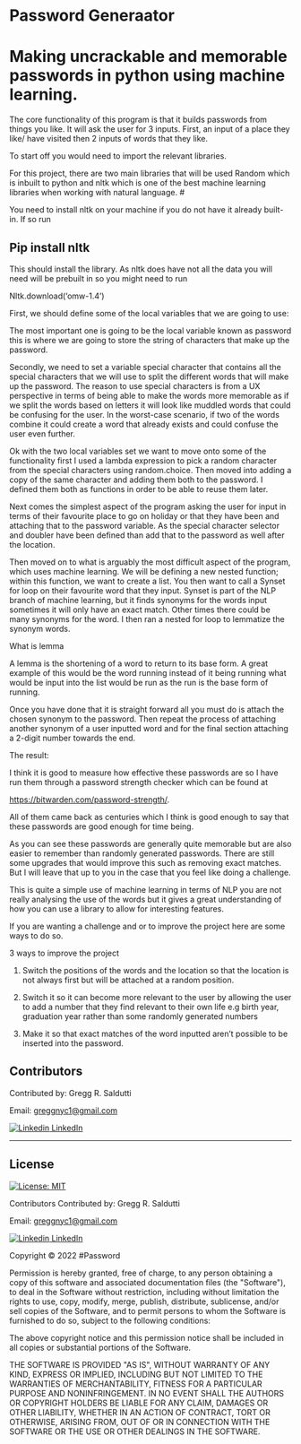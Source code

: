 # Password Generaator

# Making uncrackable and memorable passwords in python using machine learning.

The core functionality of this program is that it builds passwords from things you like. It will ask the user for 3 inputs. First, an input of a place they like/ have visited then 2 inputs of words that they like.

To start off you would need to import the relevant libraries.

For this project, there are two main libraries that will be used
Random which is inbuilt to python and nltk which is one of the best machine learning libraries when working with natural language. #

You need to install nltk on your machine if you do not have it already built-in. If so run

## Pip install nltk

This should install the library. As nltk does have not all the data you will need will be prebuilt in so you might need to run

Nltk.download(‘omw-1.4’)

First, we should define some of the local variables that we are going to use:

The most important one is going to be the local variable known as password this is where we are going to store the string of characters that make up the password.

Secondly, we need to set a variable special character that contains all the special characters that we will use to split the different words that will make up the password. The reason to use special characters is from a UX perspective in terms of being able to make the words more memorable as if we split the words based on letters it will look like muddled words that could be confusing for the user. In the worst-case scenario, if two of the words combine it could create a word that already exists and could confuse the user even further.

Ok with the two local variables set we want to move onto some of the functionality first I used a lambda expression to pick a random character from the special characters using random.choice. Then moved into adding a copy of the same character and adding them both to the password. I defined them both as functions in order to be able to reuse them later.

Next comes the simplest aspect of the program asking the user for input in terms of their favourite place to go on holiday or that they have been and attaching that to the password variable. As the special character selector and doubler have been defined than add that to the password as well after the location.

Then moved on to what is arguably the most difficult aspect of the program, which uses machine learning. We will be defining a new nested function; within this function, we want to create a list. You then want to call a Synset for loop on their favourite word that they input. Synset is part of the NLP branch of machine learning, but it finds synonyms for the words input sometimes it will only have an exact match. Other times there could be many synonyms for the word. I then ran a nested for loop to lemmatize the synonym words.

What is lemma

A lemma is the shortening of a word to return to its base form. A great example of this would be the word running instead of it being running what would be input into the list would be run as the run is the base form of running.

Once you have done that it is straight forward all you must do is attach the chosen synonym to the password. Then repeat the process of attaching another synonym of a user inputted word and for the final section attaching a 2-digit number towards the end.

The result:

I think it is good to measure how effective these passwords are so I have run them through a password strength checker which can be found at

https://bitwarden.com/password-strength/. 

All of them came back as centuries which I think is good enough to say that these passwords are good enough for time being.

As you can see these passwords are generally quite memorable but are also easier to remember than randomly generated passwords. There are still some upgrades that would improve this such as removing exact matches. But I will leave that up to you in the case that you feel like doing a challenge.

This is quite a simple use of machine learning in terms of NLP you are not really analysing the use of the words but it gives a great understanding of how you can use a library to allow for interesting features.

If you are wanting a challenge and or to improve the project here are some ways to do so.

3 ways to improve the project

1. Switch the positions of the words and the location so that the location is not always first but will be attached at a random position.

2. Switch it so it can become more relevant to the user by allowing the user to add a number that they find relevant to their own life e.g birth year, graduation year rather than some randomly generated numbers

3. Make it so that exact matches of the word inputted aren’t possible to be inserted into the password.



## Contributors

Contributed by: Gregg R. Saldutti

Email: greggnyc1@gmail.com

[![Linkedin](https://i.stack.imgur.com/gVE0j.png) LinkedIn](https://www.linkedin.com/in/greggsaldutti-1701501)


---

## License
[![License: MIT](https://img.shields.io/badge/License-MIT-yellow.svg)](https://opensource.org/licenses/MIT)


Contributors
Contributed by: Gregg R. Saldutti

Email: greggnyc1@gmail.com

[![Linkedin](https://i.stack.imgur.com/gVE0j.png) LinkedIn](https://www.linkedin.com/in/greggsaldutti-1701501)



Copyright © 2022 #Password


Permission is hereby granted, free of charge, to any person obtaining a copy of this software and associated documentation files (the "Software"), to deal in the Software without restriction, including without limitation the rights to use, copy, modify, merge, publish, distribute, sublicense, and/or sell copies of the Software, and to permit persons to whom the Software is furnished to do so, subject to the following conditions:

The above copyright notice and this permission notice shall be included in all copies or substantial portions of the Software.

THE SOFTWARE IS PROVIDED "AS IS", WITHOUT WARRANTY OF ANY KIND, EXPRESS OR IMPLIED, INCLUDING BUT NOT LIMITED TO THE WARRANTIES OF MERCHANTABILITY, FITNESS FOR A PARTICULAR PURPOSE AND NONINFRINGEMENT. IN NO EVENT SHALL THE AUTHORS OR COPYRIGHT HOLDERS BE LIABLE FOR ANY CLAIM, DAMAGES OR OTHER LIABILITY, WHETHER IN AN ACTION OF CONTRACT, TORT OR OTHERWISE, ARISING FROM, OUT OF OR IN CONNECTION WITH THE SOFTWARE OR THE USE OR OTHER DEALINGS IN THE SOFTWARE.
